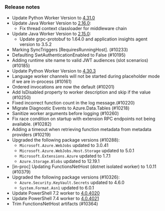 ### Release notes

<!-- Please add your release notes in the following format:
- My change description (#PR)
-->
- Update Python Worker Version to [4.31.0](https://github.com/Azure/azure-functions-python-worker/releases/tag/4.31.0)
- Update Java Worker Version to [2.16.0](https://github.com/Azure/azure-functions-java-worker/releases/tag/2.16.0):
  - Fix thread context classloader for middleware chain
- Update Java Worker Version to [2.15.0](https://github.com/Azure/azure-functions-java-worker/releases/tag/2.15.0):
  - Update grpc-protobuf to 1.64.0 and application insights agent version to 3.5.2
- Marking SyncTriggers [RequiresRunningHost]. (#10233)
- Defaulting SwtAuthenticationEnabled to False (#10195)
- Adding runtime site name to valid JWT audiences (slot scenarios) (#10185)
- Update Python Worker Version to [4.30.3](https://github.com/Azure/azure-functions-python-worker/releases/tag/4.30.3)
- Language worker channels will not be started during placeholder mode if we are in-process (#10161)
- Ordered invocations are now the default (#10201)
- Add IsDisabled property to worker description and skip if the value (#10250)
- Fixed incorrect function count in the log message.(#10220)
- Migrate Diagnostic Events to Azure.Data.Tables (#10218)
- Sanitize worker arguments before logging (#10260)
- Fix race condition on startup with extension RPC endpoints not being available. (#10282)
- Adding a timeout when retrieving function metadata from metadata providers (#10219)
- Upgraded the following package versions (#10288):
  - `Microsoft.Azure.WebJobs` updated to 3.0.41
  - `Microsoft.Azure.WebJobs.Host.Storage` updated to 5.0.1
  - `Microsoft.Extensions.Azure` updated to 1.7.1
  - `Azure.Storage.Blobs` updated to 12.19.1
- [in-proc] Updating FunctionsNetHost (dotnet isolated worker) to 1.0.11 (#10379)
- Upgraded the following package versions (#10326):
  - `Azure.Security.KeyVault.Secrets` updated to 4.6.0
  - `System.Format.Asn1` updated to 6.0.1
- Update PowerShell 7.2 worker to [4.0.4020](https://github.com/Azure/azure-functions-powershell-worker/releases/tag/v4.0.4020)
- Update PowerShell 7.4 worker to [4.0.4021](https://github.com/Azure/azure-functions-powershell-worker/releases/tag/v4.0.4021)
- Trim FunctionsNetHost artifacts (#10364)
